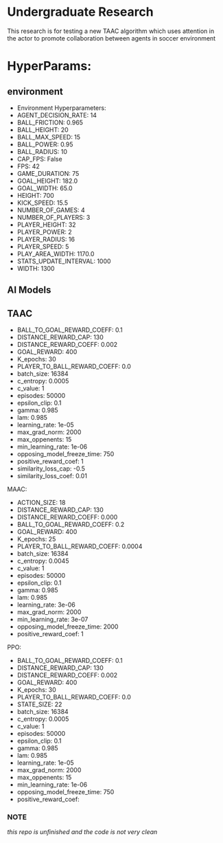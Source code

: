 # Undergraduate Research 

This research is for testing a new TAAC algorithm which uses attention in the actor to promote collaboration between agents in soccer environment

# HyperParams:

## environment
- Environment Hyperparameters:
- AGENT_DECISION_RATE: 14
- BALL_FRICTION: 0.965
- BALL_HEIGHT: 20
- BALL_MAX_SPEED: 15
- BALL_POWER: 0.95
- BALL_RADIUS: 10
- CAP_FPS: False
- FPS: 42
- GAME_DURATION: 75
- GOAL_HEIGHT: 182.0
- GOAL_WIDTH: 65.0
- HEIGHT: 700
- KICK_SPEED: 15.5
- NUMBER_OF_GAMES: 4
- NUMBER_OF_PLAYERS: 3
- PLAYER_HEIGHT: 32
- PLAYER_POWER: 2
- PLAYER_RADIUS: 16
- PLAYER_SPEED: 5
- PLAY_AREA_WIDTH: 1170.0
- STATS_UPDATE_INTERVAL: 1000
- WIDTH: 1300

## AI Models

## TAAC
- BALL_TO_GOAL_REWARD_COEFF: 0.1
- DISTANCE_REWARD_CAP: 130
- DISTANCE_REWARD_COEFF: 0.002
- GOAL_REWARD: 400
- K_epochs: 30
- PLAYER_TO_BALL_REWARD_COEFF: 0.0
- batch_size: 16384
- c_entropy: 0.0005
- c_value: 1
- episodes: 50000
- epsilon_clip: 0.1
- gamma: 0.985
- lam: 0.985
- learning_rate: 1e-05
- max_grad_norm: 2000
- max_oppenents: 15
- min_learning_rate: 1e-06
- opposing_model_freeze_time: 750
- positive_reward_coef: 1
- similarity_loss_cap: -0.5
- similarity_loss_coef: 0.01


MAAC:
- ACTION_SIZE: 18
- DISTANCE_REWARD_CAP: 130
- DISTANCE_REWARD_COEFF: 0.000
- BALL_TO_GOAL_REWARD_COEFF: 0.2
- GOAL_REWARD: 400
- K_epochs: 25 
- PLAYER_TO_BALL_REWARD_COEFF: 0.0004
- batch_size: 16384
- c_entropy: 0.0045
- c_value: 1
- episodes: 50000
- epsilon_clip: 0.1
- gamma: 0.985
- lam: 0.985
- learning_rate: 3e-06
- max_grad_norm: 2000
- min_learning_rate: 3e-07
- opposing_model_freeze_time: 2000
- positive_reward_coef: 1

PPO:
- BALL_TO_GOAL_REWARD_COEFF: 0.1
- DISTANCE_REWARD_CAP: 130
- DISTANCE_REWARD_COEFF: 0.002
- GOAL_REWARD: 400
- K_epochs: 30
- PLAYER_TO_BALL_REWARD_COEFF: 0.0
- STATE_SIZE: 22
- batch_size: 16384
- c_entropy: 0.0005
- c_value: 1
- episodes: 50000
- epsilon_clip: 0.1
- gamma: 0.985
- lam: 0.985
- learning_rate: 1e-05
- max_grad_norm: 2000
- max_oppenents: 15
- min_learning_rate: 1e-06
- opposing_model_freeze_time: 750
- positive_reward_coef: 

### NOTE 
*this repo is unfinished and the code is not very clean*
